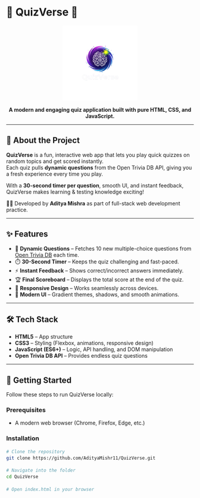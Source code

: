 # 🎯 QuizVerse 🚀  

<p align="center">
  <img src="image.png" alt="QuizVerse Logo" width="200"/>
</p>  

<p align="center">
  <b>A modern and engaging quiz application built with pure HTML, CSS, and JavaScript.</b>  
</p>  

---

## 📖 About the Project  

**QuizVerse** is a fun, interactive web app that lets you play quick quizzes on random topics and get scored instantly.  
Each quiz pulls **dynamic questions** from the Open Trivia DB API, giving you a fresh experience every time you play.  

With a **30-second timer per question**, smooth UI, and instant feedback, QuizVerse makes learning & testing knowledge exciting!  

👨‍💻 Developed by **Aditya Mishra** as part of full-stack web development practice.  

---

## ✨ Features  

- 🎲 **Dynamic Questions** – Fetches 10 new multiple-choice questions from [Open Trivia DB](https://opentdb.com/) each time.  
- ⏱️ **30-Second Timer** – Keeps the quiz challenging and fast-paced.  
- ⚡ **Instant Feedback** – Shows correct/incorrect answers immediately.  
- 🏆 **Final Scoreboard** – Displays the total score at the end of the quiz.  
- 📱 **Responsive Design** – Works seamlessly across devices.  
- 🎨 **Modern UI** – Gradient themes, shadows, and smooth animations.  

---

## 🛠️ Tech Stack  

- **HTML5** – App structure  
- **CSS3** – Styling (Flexbox, animations, responsive design)  
- **JavaScript (ES6+)** – Logic, API handling, and DOM manipulation  
- **Open Trivia DB API** – Provides endless quiz questions  

---

## 🚀 Getting Started  

Follow these steps to run QuizVerse locally:  

### Prerequisites  
- A modern web browser (Chrome, Firefox, Edge, etc.)  

### Installation  

```bash
# Clone the repository
git clone https://github.com/AdityaMishr11/QuizVerse.git  

# Navigate into the folder
cd QuizVerse  

# Open index.html in your browser
